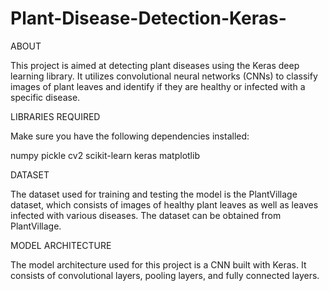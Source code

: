 # Plant-Disease-Detection-Keras-

ABOUT

This project is aimed at detecting plant diseases using the Keras deep learning library. It utilizes convolutional neural networks (CNNs) to classify images of plant leaves and identify if they are healthy or infected with a specific disease.

LIBRARIES REQUIRED

Make sure you have the following dependencies installed:

numpy
pickle
cv2
scikit-learn
keras
matplotlib

DATASET

The dataset used for training and testing the model is the PlantVillage dataset, which consists of images of healthy plant leaves as well as leaves infected with various diseases. The dataset can be obtained from PlantVillage.

MODEL ARCHITECTURE

The model architecture used for this project is a CNN built with Keras. It consists of convolutional layers, pooling layers, and fully connected layers.
